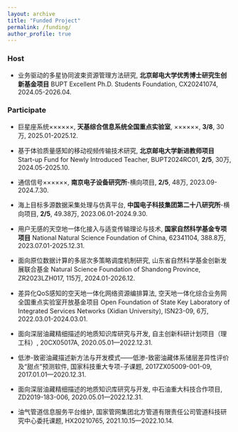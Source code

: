```yaml
---
layout: archive
title: "Funded Project"
permalink: /funding/
author_profile: true
---
```


### Host
* 业务驱动的多星协同波束资源管理方法研究, **北京邮电大学优秀博士研究生创新基金项目** BUPT Excellent Ph.D. Students Foundation, CX20241074, 2024.05-2026.04.

### Participate
* 巨星座系统××××××, **天基综合信息系统全国重点实验室**, ××××××, **3/8**, 30万, 2025.01-2025.12.

* 基于体验质量感知的移动视频传输技术研究, **北京邮电大学新进教师项目** Start-up Fund for Newly Introduced Teacher, BUPT2024RC01, **2/5**, 30万, 2024.05-2025.10.

* 通信信号××××××, **南京电子设备研究所**-横向项目, **2/5**, 48万, 2023.09-2024.7.30.

* 海上目标多源数据采集处理与仿真平台, **中国电子科技集团第二十八研究所**-横向项目, **2/5**, 49.38万, 2023.06.01-2024.9.30.

* 用户无感的天空地一体化接入与适变传输理论与技术, **国家自然科学基金专项项目** National Natural Science Foundation of China, 62341104, 388.8万, 2023.07.01-2025.12.31.

* 面向原位数据计算的多层次多策略调度机制研究, 山东省自然科学基金创新发展联合基金 Natural Science Foundation of Shandong Province, ZR2023LZH017, 115万, 2024.01-2026.12.

* 差异化QoS感知的空天地一体化网络资源编排算法, 空天地一体化综合业务网全国重点实验室开放基金项目 Open Foundation of State Key Laboratory of Integrated Services Networks (Xidian University), ISN23-09, 6万, 2022.03.01-2024.03.01.

* 面向深层油藏精细描述的地质知识库研究与开发, 自主创新科研计划项目（理工科）, 20CX05017A, 2020.05.01—2022.12.31.

* 低渗-致密油藏描述新方法与开发模式——低渗-致密油藏体系储层差异性评价及“甜点”预测软件, 国家科技重大专项-子课题, 2017ZX05009-001-09, 2017.01.01—2020.12.31.

* 面向深层油藏精细描述的地质知识库研究与开发, 中石油重大科技合作项目, ZD2019-183-006, 2020.05.01—2022.12.31.

* 油气管道信息服务平台维护, 国家管网集团北方管道有限责任公司管道科技研究中心委托课题, HX20210765, 2021.10.15—2022.10.14.
